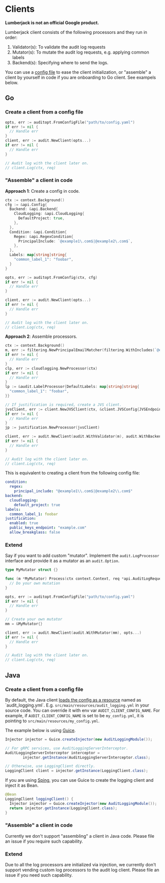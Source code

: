# Clients

**Lumberjack is not an official Google product.**

Lumberjack client consists of the following processors and they run in order:

1.  Validator(s): To validate the audit log requests
2.  Mutator(s): To mutate the audit log requests, e.g. applying common labels
3.  Backend(s): Specifying where to send the logs.

You can use a [config file](./config.md) to ease the client initialization, or
"assemble" a client by yourself in code if you are onboarding to Go client. See
exampels below.

## Go

### Create a client from a config file

```go
opts, err := auditopt.FromConfigFile("path/to/config.yaml")
if err != nil {
  // Handle err
}
client, err := audit.NewClient(opts...)
if err != nil {
  // Handle err
}

// Audit log with the client later on.
// client.Log(ctx, req)
```

### "Assemble" a client in code

**Approach 1**: Create a config in code.

```go
ctx := context.Background()
cfg := &api.Config{
  Backend: &api.Backend{
    CloudLogging: &api.CloudLogging{
      DefaultProject: true,
    },
  },
  Condition: &api.Condition{
    Regex: &api.RegexCondition{
      PrincipalInclude: `@example1\.com$|@example2\.com$`,
    },
  },
  Labels: map[string]string{
    "common_label_1": "foobar",
  }
}

opts, err := auditopt.FromConfig(ctx, cfg)
if err != nil {
  // Handle err
}

client, err := audit.NewClient(opts...)
if err != nil {
  // Handle err
}

// Audit log with the client later on.
// client.Log(ctx, req)
```

**Approach 2**: Assemble processors.

```go
ctx := context.Background()
m, err := filtering.NewPrincipalEmailMatcher(filtering.WithIncludes(`@example1\.com$|@example2\.com$`))
if err != nil {
  // Handle err
}
clp, err := cloudlogging.NewProcessor(ctx)
if err != nil {
  // Handle err
}
lp := &audit.LabelProcessor{DefaultLabels: map[string]string{
  "common_label_1": "foobar",
}}

// If justification is required, create a JVS client.
jvsClient, err := client.NewJVSClient(ctx, &client.JVSConfig{JVSEndpoint: "example.com"})
if err != nil {
  // Handle err
}
jp := justification.NewProcessor(jvsClient)

client, err := audit.NewClient(audit.WithValidator(m), audit.WithBackend(clp), audit.WithMutator(lp), audit.WithMutator(jp))
if err != nil {
  // Handle err
}

// Audit log with the client later on.
// client.Log(ctx, req)
```

This is equivalent to creating a client from the following config file:

```yaml
condition:
  regex:
    principal_include: "@example1\\.com$|@example2\\.com$"
backend:
  cloudlogging:
    default_project: true
labels:
  common_label_1: foobar
justification:
  enabled: true
  public_keys_endpoint: "example.com"
  allow_breakglass: false
```

### Extend

Say if you want to add custom "mutator". Implement the `audit.LogProcessor`
interface and provide it as a mutator as an `audit.Option`.

```go
type MyMutator struct {}

func (m *MyMutator) Process(ctx context.Context, req *api.AuditLogRequest) error {
  // Do your own mutation
}

opts, err := auditopt.FromConfigFile("path/to/config.yaml")
if err != nil {
  // Handle err
}

// Create your own mutator
mm = &MyMutator{}

client, err := audit.NewClient(audit.WithMutator(mm), opts...)
if err != nil {
  // Handle err
}

// Audit log with the client later on.
// client.Log(ctx, req)
```

## Java

### Create a client from a config file

By default, the Java client
[loads the config as a resource](https://docs.oracle.com/en/java/javase/11/docs/api/java.base/java/lang/ClassLoader.html#getResource\(java.lang.String\))
named as `audit_logging.yml`. E.g. `src/main/resources/audit_logging.yml` in
your source code. You can override it with env var `AUDIT_CLIENT_CONFIG_NAME`.
For example, if `AUDIT_CLIENT_CONFIG_NAME` is set to be `my_config.yml`, it is
pointing to `src/main/resources/my_config.yml`.

The example below is using [Guice](https://github.com/google/guice).

```java
Injector injector = Guice.createInjector(new AuditLoggingModule());

// For gRPC services, use AuditLoggingServerInterceptor.
AuditLoggingServerInterceptor interceptor =
        injector.getInstance(AuditLoggingServerInterceptor.class);

// Otherwise, use LoggingClient directly.
LoggingClient client = injector.getInstance(LoggingClient.class);
```

If you are using [Sping](https://spring.io/), you can use Guice to create the
logging client and inject it as Bean.

```java
@Bean
LoggingClient loggingClient() {
  Injector injector = Guice.createInjector(new AuditLoggingModule());
  return injector.getInstance(LoggingClient.class);
}
```

### "Assemble" a client in code

Currently we don't support "assembling" a client in Java code. Please file an
issue if you require such capability.

### Extend

Due to all the log processors are initialized via injection, we currently don't
support vending custom log processors to the audit log client. Please file an
issue if you need such capability.
